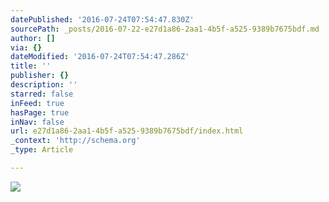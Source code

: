 ```yaml
---
datePublished: '2016-07-24T07:54:47.830Z'
sourcePath: _posts/2016-07-22-e27d1a86-2aa1-4b5f-a525-9389b7675bdf.md
author: []
via: {}
dateModified: '2016-07-24T07:54:47.286Z'
title: ''
publisher: {}
description: ''
starred: false
inFeed: true
hasPage: true
inNav: false
url: e27d1a86-2aa1-4b5f-a525-9389b7675bdf/index.html
_context: 'http://schema.org'
_type: Article

---
```

![](https://the-grid-user-content.s3-us-west-2.amazonaws.com/c59c994f-cb07-414d-9f7a-2aa32804b513.jpg)